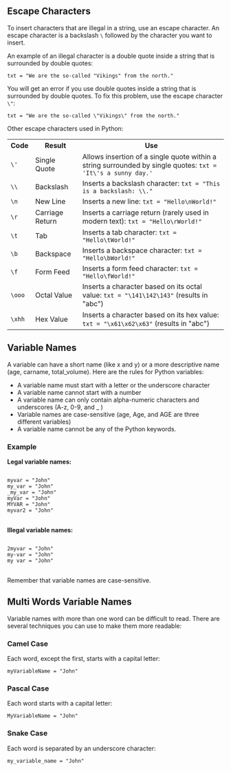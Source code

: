 <h2>Escape Characters</h2>
<p>To insert characters that are illegal in a string, use an escape character. An escape character is a backslash <code>\</code> followed by the character you want to insert.</p>
<p>An example of an illegal character is a double quote inside a string that is surrounded by double quotes:</p>
<pre><code>txt = "We are the so-called "Vikings" from the north."</code></pre>
<p>You will get an error if you use double quotes inside a string that is surrounded by double quotes. To fix this problem, use the escape character <code>\"</code>:</p>
<pre><code>txt = "We are the so-called \"Vikings\" from the north."</code></pre>
<p>Other escape characters used in Python:</p>
<table>
    <tr>
        <th>Code</th>
        <th>Result</th>
        <th>Use</th>
    </tr>
    <tr>
        <td><code>\'</code></td>
        <td>Single Quote</td>
        <td>Allows insertion of a single quote within a string surrounded by single quotes: <code>txt = 'It\'s a sunny day.'</code></td>
    </tr>
    <tr>
        <td><code>\\</code></td>
        <td>Backslash</td>
        <td>Inserts a backslash character: <code>txt = "This is a backslash: \\."</code></td>
    </tr>
    <tr>
        <td><code>\n</code></td>
        <td>New Line</td>
        <td>Inserts a new line: <code>txt = "Hello\nWorld!"</code></td>
    </tr>
    <tr>
        <td><code>\r</code></td>
        <td>Carriage Return</td>
        <td>Inserts a carriage return (rarely used in modern text): <code>txt = "Hello\rWorld!"</code></td>
    </tr>
    <tr>
        <td><code>\t</code></td>
        <td>Tab</td>
        <td>Inserts a tab character: <code>txt = "Hello\tWorld!"</code></td>
    </tr>
    <tr>
        <td><code>\b</code></td>
        <td>Backspace</td>
        <td>Inserts a backspace character: <code>txt = "Hello\bWorld!"</code></td>
    </tr>
    <tr>
        <td><code>\f</code></td>
        <td>Form Feed</td>
        <td>Inserts a form feed character: <code>txt = "Hello\fWorld!"</code></td>
    </tr>
    <tr>
        <td><code>\ooo</code></td>
        <td>Octal Value</td>
        <td>Inserts a character based on its octal value: <code>txt = "\141\142\143"</code> (results in "abc")</td>
    </tr>
    <tr>
        <td><code>\xhh</code></td>
        <td>Hex Value</td>
        <td>Inserts a character based on its hex value: <code>txt = "\x61\x62\x63"</code> (results in "abc")</td>
    </tr>
</table>






<h2>Variable Names</h2>
<p>A variable can have a short name (like x and y) or a more descriptive name (age, carname, total_volume). Here are the rules for Python variables:</p>
<ul>
    <li>A variable name must start with a letter or the underscore character</li>
    <li>A variable name cannot start with a number</li>
    <li>A variable name can only contain alpha-numeric characters and underscores (A-z, 0-9, and _ )</li>
    <li>Variable names are case-sensitive (age, Age, and AGE are three different variables)</li>
    <li>A variable name cannot be any of the Python keywords.</li>
</ul>
<h3>Example</h3>
<p><strong>Legal variable names:</strong></p>
<pre>
<code>
myvar = "John"
my_var = "John"
_my_var = "John"
myVar = "John"
MYVAR = "John"
myvar2 = "John"
</code>
</pre>
<p><strong>Illegal variable names:</strong></p>
<pre>
<code>
2myvar = "John"
my-var = "John"
my var = "John"
</code>
</pre>
<p>Remember that variable names are case-sensitive.</p>
<h2>Multi Words Variable Names</h2>
<p>Variable names with more than one word can be difficult to read. There are several techniques you can use to make them more readable:</p>
<h3>Camel Case</h3>
<p>Each word, except the first, starts with a capital letter:</p>
<pre>
<code>myVariableName = "John"</code>
</pre>
<h3>Pascal Case</h3>
<p>Each word starts with a capital letter:</p>
<pre>
<code>MyVariableName = "John"</code>
</pre>
<h3>Snake Case</h3>
<p>Each word is separated by an underscore character:</p>
<pre>
<code>my_variable_name = "John"</code>
</pre>
